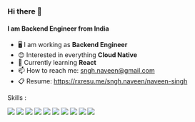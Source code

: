 ### Hi there 👋
#### I am Backend Engineer from India

- 🖥️ I am working as **Backend Engineer**
- 😊 Interested in everything **Cloud Native**
- 📖 Currently learning **React**
- 📫 How to reach me: sngh.naveen@gmail.com
- 📋 Resume: https://rxresu.me/sngh.naveen/naveen-singh

Skills : 

<a href="https://go.dev/" title="Golang"><img src="https://img.shields.io/badge/Go-00ADD8?style=for-the-badge&logo=go&logoColor=white" /></a>
<a href="https://kubernetes.io/" title="Kubernetes"><img src="https://img.shields.io/badge/kubernetes-326ce5.svg?&style=for-the-badge&logo=kubernetes&logoColor=white" /></a>
<a href="https://aws.amazon.com/" title="AWS"><img src="https://img.shields.io/badge/Amazon_AWS-FF9900?style=for-the-badge&logo=amazonaws&logoColor=white" /></a>
<a href="https://graphql.org/" title="GraphQL"><img src="https://img.shields.io/badge/GraphQl-E10098?style=for-the-badge&logo=graphql&logoColor=white" /></a>
<a href="https://www.docker.com/" title="Docker"><img src="https://img.shields.io/badge/Docker-2CA5E0?style=for-the-badge&logo=docker&logoColor=white" /></a>
<a href="https://redis.io/" title="Redis"><img src="https://img.shields.io/badge/redis-%23DD0031.svg?style=for-the-badge&logo=redis&logoColor=white" /></a>
<a href="https://www.mysql.com/" title="MySql"><img src="https://img.shields.io/badge/mysql-%2300f.svg?style=for-the-badge&logo=mysql&logoColor=white" /></a>
<a href="https://www.travis-ci.com/" title="TravisCI"><img src="https://img.shields.io/badge/travis%20ci-%232B2F33.svg?style=for-the-badge&logo=travis&logoColor=white" /></a>
<a href="https://www.gnu.org/software/bash/" title="Shell"><img src="https://img.shields.io/badge/shell_script-%23121011.svg?style=for-the-badge&logo=gnu-bash&logoColor=white" /></a>
<a href="https://react.dev/" title="React"><img src="https://img.shields.io/badge/React-20232A?style=for-the-badge&logo=react&logoColor=61DAFB&logoColor=white" /></a>

<!---
-- https://github.com/Ileriayo/markdown-badges
--->

